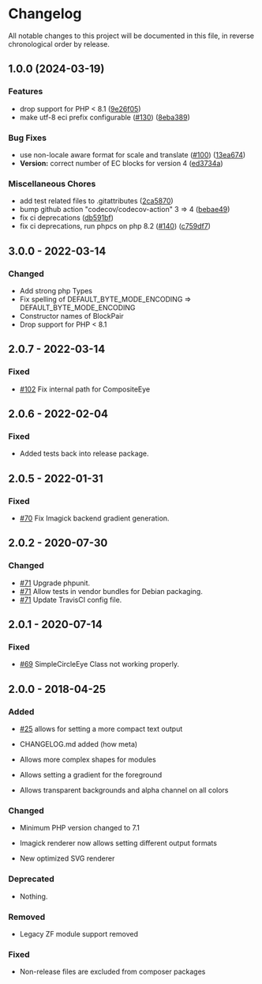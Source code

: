 # Changelog

All notable changes to this project will be documented in this file, in reverse chronological order by release.

## 1.0.0 (2024-03-19)


### Features

* drop support for PHP &lt; 8.1 ([9e26f05](https://github.com/askdkc/BaconQrCode/commit/9e26f05b0f7f46f9df37a78316cf1443f626ae4e))
* make utf-8 eci prefix configurable ([#130](https://github.com/askdkc/BaconQrCode/issues/130)) ([8eba389](https://github.com/askdkc/BaconQrCode/commit/8eba389da071f396d71ddf034289093b9e4e9cae))


### Bug Fixes

* use non-locale aware format for scale and translate ([#100](https://github.com/askdkc/BaconQrCode/issues/100)) ([13ea674](https://github.com/askdkc/BaconQrCode/commit/13ea674432e798df82d6c56a10b2c0a2692ce3d1))
* **Version:** correct number of EC blocks for version 4 ([ed3734a](https://github.com/askdkc/BaconQrCode/commit/ed3734a9fcd1ca162aba79a5baef38bb4750218f))


### Miscellaneous Chores

* add test related files to .gitattributes ([2ca5870](https://github.com/askdkc/BaconQrCode/commit/2ca58705f6361673a658dbcb070940c65d04c7ac))
* bump github action "codecov/codecov-action" 3 =&gt; 4 ([bebae49](https://github.com/askdkc/BaconQrCode/commit/bebae498483f1dac210f260cb8f75660a2400fcd))
* fix ci deprecations ([db591bf](https://github.com/askdkc/BaconQrCode/commit/db591bf4d9757b2b68beda6dce3875b718d03aa7))
* fix ci deprecations, run phpcs on php 8.2 ([#140](https://github.com/askdkc/BaconQrCode/issues/140)) ([c759df7](https://github.com/askdkc/BaconQrCode/commit/c759df715aa86e34b9b83cd2b56b1df0cf4f21b2))

## 3.0.0 - 2022-03-14

### Changed

- Add strong php Types
- Fix spelling of DEFAULT_BYTE_MODE_ENCODING => DEFAULT_BYTE_MODE_ENCODING
- Constructor names of BlockPair
- Drop support for PHP < 8.1

## 2.0.7 - 2022-03-14

### Fixed

- [#102](https://github.com/Bacon/BaconQrCode/issues/102) Fix internal path for CompositeEye

## 2.0.6 - 2022-02-04

### Fixed

- Added tests back into release package.

## 2.0.5 - 2022-01-31

### Fixed

- [#70](https://github.com/Bacon/BaconQrCode/issues/79) Fix Imagick backend gradient generation.

## 2.0.2 - 2020-07-30

### Changed

- [#71](https://github.com/Bacon/BaconQrCode/issues/71) Upgrade phpunit.
- [#71](https://github.com/Bacon/BaconQrCode/issues/71) Allow tests in vendor bundles for Debian packaging.
- [#71](https://github.com/Bacon/BaconQrCode/issues/71) Update TravisCI config file.

## 2.0.1 - 2020-07-14

### Fixed

- [#69](https://github.com/Bacon/BaconQrCode/pull/69) SimpleCircleEye Class not working properly.

## 2.0.0 - 2018-04-25

### Added

- [#25](https://github.com/Bacon/BaconQrCode/pull/25) allows for setting a more compact text output

- CHANGELOG.md added (how meta)

- Allows more complex shapes for modules

- Allows setting a gradient for the foreground

- Allows transparent backgrounds and alpha channel on all colors

### Changed

- Minimum PHP version changed to 7.1

- Imagick renderer now allows setting different output formats

- New optimized SVG renderer

### Deprecated

- Nothing.

### Removed

- Legacy ZF module support removed

### Fixed

- Non-release files are excluded from composer packages
